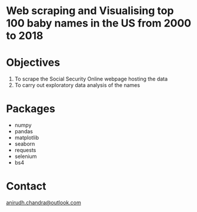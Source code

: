 # Web scraping and Visualising top 100 baby names in the US from 2000 to 2018 

# Objectives
1. To scrape the Social Security Online webpage hosting the data 
2. To carry out exploratory data analysis of the names

# Packages 
- numpy
- pandas
- matplotlib
- seaborn
- requests
- selenium
- bs4

# Contact
anirudh.chandra@outlook.com
